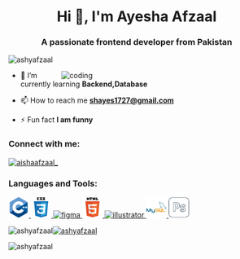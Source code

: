 <h1 align="center">Hi 👋, I'm Ayesha Afzaal</h1>
<h3 align="center">A passionate frontend developer from Pakistan</h3>
<p align="left"> <img src="https://komarev.com/ghpvc/?username=ashyafzaal&label=Profile%20views&color=0e75b6&style=flat" alt="ashyafzaal" /> </p>
<img align="right" alt="coding" width="400" src="https://media2.giphy.com/media/v1.Y2lkPTZjMDliOTUycGtyd2dpaGVxMG51MWdpY2RzZ2RpZWN2eWduNWxwamkyendwbDFidSZlcD12MV9naWZzX3NlYXJjaCZjdD1n/2IudUHdI075HL02Pkk/source.gif">



- 🌱 I’m currently learning **Backend,Database**

- 📫 How to reach me **shayes1727@gmail.com**

- ⚡ Fun fact **I am funny**

<h3 align="left">Connect with me:</h3>
<p align="left">
<a href="https://instagram.com/aishaafzaal_" target="blank"><img align="center" src="https://raw.githubusercontent.com/rahuldkjain/github-profile-readme-generator/master/src/images/icons/Social/instagram.svg" alt="aishaafzaal_" height="30" width="40" /></a>
</p>

<h3 align="left">Languages and Tools:</h3>
<p align="left"> <a href="https://www.w3schools.com/cpp/" target="_blank" rel="noreferrer"> <img src="https://raw.githubusercontent.com/devicons/devicon/master/icons/cplusplus/cplusplus-original.svg" alt="cplusplus" width="40" height="40"/> </a> <a href="https://www.w3schools.com/css/" target="_blank" rel="noreferrer"> <img src="https://raw.githubusercontent.com/devicons/devicon/master/icons/css3/css3-original-wordmark.svg" alt="css3" width="40" height="40"/> </a> <a href="https://www.figma.com/" target="_blank" rel="noreferrer"> <img src="https://www.vectorlogo.zone/logos/figma/figma-icon.svg" alt="figma" width="40" height="40"/> </a> <a href="https://www.w3.org/html/" target="_blank" rel="noreferrer"> <img src="https://raw.githubusercontent.com/devicons/devicon/master/icons/html5/html5-original-wordmark.svg" alt="html5" width="40" height="40"/> </a> <a href="https://www.adobe.com/in/products/illustrator.html" target="_blank" rel="noreferrer"> <img src="https://www.vectorlogo.zone/logos/adobe_illustrator/adobe_illustrator-icon.svg" alt="illustrator" width="40" height="40"/> </a> <a href="https://www.mysql.com/" target="_blank" rel="noreferrer"> <img src="https://raw.githubusercontent.com/devicons/devicon/master/icons/mysql/mysql-original-wordmark.svg" alt="mysql" width="40" height="40"/> </a> <a href="https://www.photoshop.com/en" target="_blank" rel="noreferrer"> <img src="https://raw.githubusercontent.com/devicons/devicon/master/icons/photoshop/photoshop-line.svg" alt="photoshop" width="40" height="40"/> </a> </p>
<p><img align="left" src="https://github-readme-stats.vercel.app/api/top-langs?username=ashyafzaal&show_icons=true&locale=en&layout=compact" alt="ashyafzaal" /></p>
<p align="left"> <a href="https://github.com/ryo-ma/github-profile-trophy"><img src="https://github-profile-trophy.vercel.app/?username=ashyafzaal" alt="ashyafzaal" /></a> </p>
<p>&nbsp;<img align="left" src="https://github-readme-stats.vercel.app/api?username=ashyafzaal&show_icons=true&locale=en" alt="ashyafzaal" /></p>
